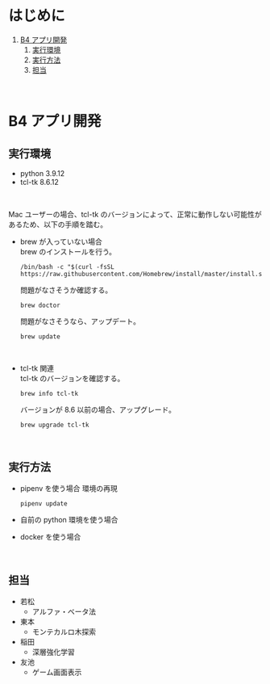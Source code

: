<!-- omit in toc -->
# はじめに
1. [B4 アプリ開発](#b4-アプリ開発)
   1. [実行環境](#実行環境)
   2. [実行方法](#実行方法)
   3. [担当](#担当)
<br>



# B4 アプリ開発

## 実行環境
- python 3.9.12
- tcl-tk 8.6.12
<br>

Mac ユーザーの場合、tcl-tk のバージョンによって、正常に動作しない可能性があるため、以下の手順を踏む。
<br>

- brew が入っていない場合<br>
  brew のインストールを行う。
  ```
  /bin/bash -c "$(curl -fsSL https://raw.githubusercontent.com/Homebrew/install/master/install.sh)"
  ```
  問題がなさそうか確認する。
  ```
  brew doctor
  ```
  問題がなさそうなら、アップデート。
  ```
  brew update
  ```
<br>

- tcl-tk 関連<br>
  tcl-tk のバージョンを確認する。
  ```
  brew info tcl-tk
  ```
  バージョンが 8.6 以前の場合、アップグレード。
  ```
  brew upgrade tcl-tk
  ```
<br>



## 実行方法
- pipenv を使う場合
  環境の再現
  ```
  pipenv update
  ```

- 自前の python 環境を使う場合
- docker を使う場合
<br>



## 担当
- 若松
  - アルファ・ベータ法
- 東本
  - モンテカルロ木探索
- 稲田
  - 深層強化学習
- 友池
  - ゲーム画面表示